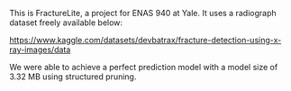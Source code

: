 This is FractureLite, a project for ENAS 940 at Yale. It uses a radiograph dataset freely available below:

https://www.kaggle.com/datasets/devbatrax/fracture-detection-using-x-ray-images/data

We were able to achieve a perfect prediction model with a model size of 3.32 MB using structured pruning.
